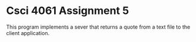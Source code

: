 Csci 4061 Assignment 5
============================================
This program implements a sever that returns a quote from a text file to the client application.

